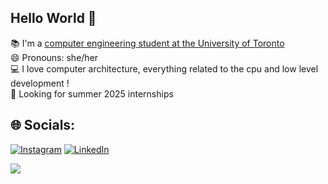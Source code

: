 ## Hello World 👋

<!--🔭 I’m currently working on ...
🌱 I’m currently learning ...
 -->


📚 I'm a [computer engineering student at the University of Toronto](https://www.ece.utoronto.ca/)<br>😄 Pronouns: she/her <br>💻 I love computer architecture, everything related to the cpu and low level development !<br> 🏢 Looking for summer 2025 internships


## 🌐 Socials:
[![Instagram](https://img.shields.io/badge/Instagram-%23E4405F.svg?logo=Instagram&logoColor=white)](https://www.instagram.com/tasmitatazin_/) [![LinkedIn](https://img.shields.io/badge/LinkedIn-%230077B5.svg?logo=linkedin&logoColor=white)](https://linkedin.com/in/tasmita-tazin-b72419253/) 



![](https://github-readme-stats.vercel.app/api/top-langs/?username=tasmitatazin&theme=dark&hide_border=false&include_all_commits=false&count_private=false&layout=compact)



<!-- Proudly created with GPRM ( https://gprm.itsvg.in ) -->


